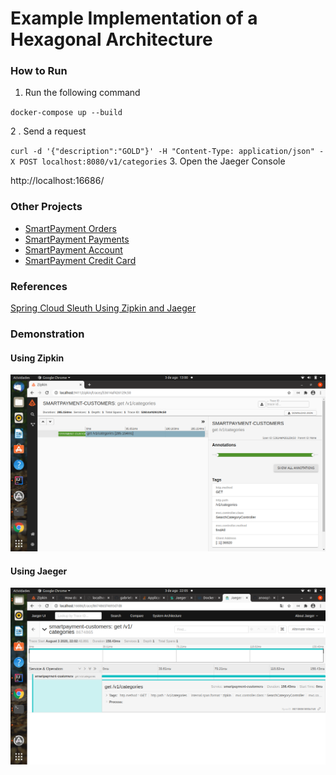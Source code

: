 # Example Implementation of a Hexagonal Architecture



### How to Run

1. Run the following command

`
docker-compose up --build
`

2 . Send a request 

`
curl -d '{"description":"GOLD"}' -H "Content-Type: application/json" -X POST localhost:8080/v1/categories
`
3. Open the Jaeger Console

http://localhost:16686/


### Other Projects

* [SmartPayment Orders](https://github.com/gabrielsmartins/smartpayment-orders)
* [SmartPayment Payments](https://github.com/gabrielsmartins/smartpayment-payments)
* [SmartPayment Account](https://github.com/gabrielsmartins/smartpayment-account)
* [SmartPayment Credit Card](https://github.com/gabrielsmartins/smartpayment-credit-card)

### References

[Spring Cloud Sleuth Using Zipkin and Jaeger](https://github.com/anoophp777/spring-webflux-jaegar-log4j2)

### Demonstration

#### Using Zipkin
![Example Zipkin](assets/zipkin.png)

#### Using Jaeger
![Example Jaeger](assets/jaeger.png)